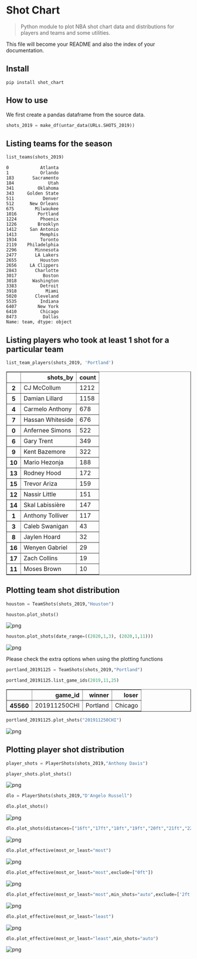 # Shot Chart
> Python module to plot NBA shot chart data and distributions for players and teams and some utilities.


This file will become your README and also the index of your documentation.

## Install

`pip install shot_chart`

## How to use

We first create a pandas dataframe from the source data.

```python
shots_2019 = make_df(untar_data(URLs.SHOTS_2019))
```

## Listing teams for the season

```python
list_teams(shots_2019)
```




    0            Atlanta
    1            Orlando
    183       Sacramento
    184             Utah
    341         Oklahoma
    343     Golden State
    511           Denver
    512      New Orleans
    675        Milwaukee
    1016        Portland
    1224         Phoenix
    1226        Brooklyn
    1412     San Antonio
    1413         Memphis
    1934         Toronto
    2119    Philadelphia
    2296       Minnesota
    2477       LA Lakers
    2655         Houston
    2656     LA Clippers
    2843       Charlotte
    3017          Boston
    3018      Washington
    3383         Detroit
    3918           Miami
    5020       Cleveland
    5535         Indiana
    6407        New York
    6410         Chicago
    8473          Dallas
    Name: team, dtype: object



## Listing players who took at least 1 shot for a particular team

```python
list_team_players(shots_2019, 'Portland')
```




<div>
<style scoped>
    .dataframe tbody tr th:only-of-type {
        vertical-align: middle;
    }

    .dataframe tbody tr th {
        vertical-align: top;
    }

    .dataframe thead th {
        text-align: right;
    }
</style>
<table border="1" class="dataframe">
  <thead>
    <tr style="text-align: right;">
      <th></th>
      <th>shots_by</th>
      <th>count</th>
    </tr>
  </thead>
  <tbody>
    <tr>
      <th>2</th>
      <td>CJ McCollum</td>
      <td>1212</td>
    </tr>
    <tr>
      <th>5</th>
      <td>Damian Lillard</td>
      <td>1158</td>
    </tr>
    <tr>
      <th>4</th>
      <td>Carmelo Anthony</td>
      <td>678</td>
    </tr>
    <tr>
      <th>7</th>
      <td>Hassan Whiteside</td>
      <td>676</td>
    </tr>
    <tr>
      <th>0</th>
      <td>Anfernee Simons</td>
      <td>522</td>
    </tr>
    <tr>
      <th>6</th>
      <td>Gary Trent</td>
      <td>349</td>
    </tr>
    <tr>
      <th>9</th>
      <td>Kent Bazemore</td>
      <td>322</td>
    </tr>
    <tr>
      <th>10</th>
      <td>Mario Hezonja</td>
      <td>188</td>
    </tr>
    <tr>
      <th>13</th>
      <td>Rodney Hood</td>
      <td>172</td>
    </tr>
    <tr>
      <th>15</th>
      <td>Trevor Ariza</td>
      <td>159</td>
    </tr>
    <tr>
      <th>12</th>
      <td>Nassir Little</td>
      <td>151</td>
    </tr>
    <tr>
      <th>14</th>
      <td>Skal Labissière</td>
      <td>147</td>
    </tr>
    <tr>
      <th>1</th>
      <td>Anthony Tolliver</td>
      <td>117</td>
    </tr>
    <tr>
      <th>3</th>
      <td>Caleb Swanigan</td>
      <td>43</td>
    </tr>
    <tr>
      <th>8</th>
      <td>Jaylen Hoard</td>
      <td>32</td>
    </tr>
    <tr>
      <th>16</th>
      <td>Wenyen Gabriel</td>
      <td>29</td>
    </tr>
    <tr>
      <th>17</th>
      <td>Zach Collins</td>
      <td>19</td>
    </tr>
    <tr>
      <th>11</th>
      <td>Moses Brown</td>
      <td>10</td>
    </tr>
  </tbody>
</table>
</div>



## Plotting team shot distribution

```python
houston = TeamShots(shots_2019,"Houston")
```

```python
houston.plot_shots()
```


![png](docs/images/output_12_0.png)


```python
houston.plot_shots(date_range=((2020,1,3), (2020,1,11)))
```


![png](docs/images/output_13_0.png)


Please check the extra options when using the plotting functions

```python
portland_20191125 = TeamShots(shots_2019,"Portland")
```

```python
portland_20191125.list_game_ids(2019,11,25)
```




<div>
<style scoped>
    .dataframe tbody tr th:only-of-type {
        vertical-align: middle;
    }

    .dataframe tbody tr th {
        vertical-align: top;
    }

    .dataframe thead th {
        text-align: right;
    }
</style>
<table border="1" class="dataframe">
  <thead>
    <tr style="text-align: right;">
      <th></th>
      <th>game_id</th>
      <th>winner</th>
      <th>loser</th>
    </tr>
  </thead>
  <tbody>
    <tr>
      <th>45560</th>
      <td>201911250CHI</td>
      <td>Portland</td>
      <td>Chicago</td>
    </tr>
  </tbody>
</table>
</div>



```python
portland_20191125.plot_shots("201911250CHI")
```


![png](docs/images/output_17_0.png)


## Plotting player shot distribution

```python
player_shots = PlayerShots(shots_2019,"Anthony Davis")
```

```python
player_shots.plot_shots()
```


![png](docs/images/output_20_0.png)


```python
dlo = PlayerShots(shots_2019,"D'Angelo Russell")
```

```python
dlo.plot_shots()
```


![png](docs/images/output_22_0.png)


```python
dlo.plot_shots(distances=["16ft","17ft","18ft","19ft","20ft","21ft","22ft","23ft","24ft","25ft","26ft"],attempt="2-pointer")
```


![png](docs/images/output_23_0.png)


```python
dlo.plot_effective(most_or_least="most")
```


![png](docs/images/output_24_0.png)


```python
dlo.plot_effective(most_or_least="most",exclude=["0ft"])
```


![png](docs/images/output_25_0.png)


```python
dlo.plot_effective(most_or_least="most",min_shots="auto",exclude=['2ft'])
```


![png](docs/images/output_26_0.png)


```python
dlo.plot_effective(most_or_least="least")
```


![png](docs/images/output_27_0.png)


```python
dlo.plot_effective(most_or_least="least",min_shots="auto")
```


![png](docs/images/output_28_0.png)


